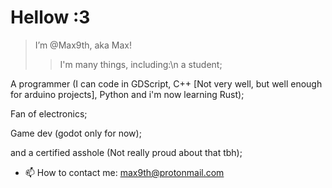 # Hellow :3

> I’m @Max9th, aka Max! 
>> I'm many things, including:\n
   a student;

  A programmer (I can code in GDScript, C++ [Not very well, but well enough for arduino projects], Python and i'm now learning Rust);

  Fan of electronics;

  Game dev (godot only for now);

  and a certified asshole (Not really proud about that tbh);



- 📫 How to contact me: max9th@protonmail.com

<!---
Max9th/Max9th is a ✨ special ✨ repository because its `README.md` (this file) appears on your GitHub profile.
You can click the Preview link to take a look at your changes.
--->
